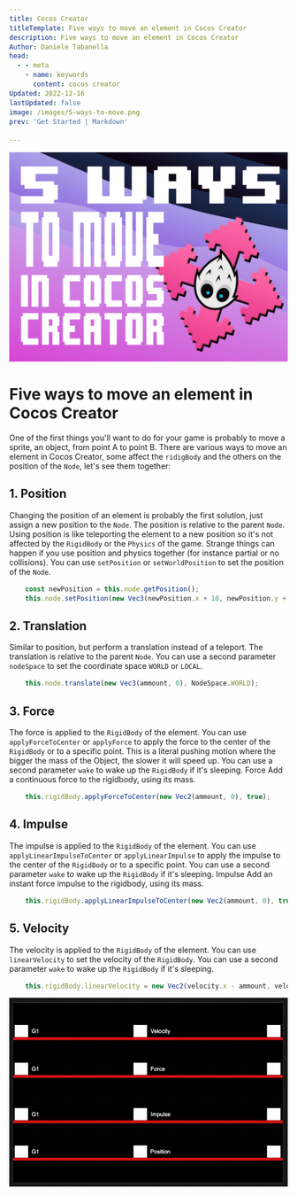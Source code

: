 ```yaml
---
title: Cocos Creator
titleTemplate: Five ways to move an element in Cocos Creator
description: Five ways to move an element in Cocos Creator
Author: Daniele Tabanella
head:
  - - meta
    - name: keywords
      content: cocos creator
Updated: 2022-12-16
lastUpdated: false
image: /images/5-ways-to-move.png
prev: 'Get Started | Markdown'

---
```


![5 ways to move in cocos creator](./images/5-ways-to-move.png)

# Five ways to move an element in Cocos Creator

One of the first things you'll want to do for your game is probably to move a sprite, an object, from point A to point B. There are various ways to move an element in Cocos Creator, some affect the `ridigBody` and the others on the position of the `Node`, let's see them together:

## 1. Position

Changing the position of an element is probably the first solution, just assign a new position to the `Node`. The position is relative to the parent `Node`. Using position is like teleporting the element to a new position so it's not affected by the `RigidBody` or the `Physics` of the game. Strange things can happen if you use position and physics together (for instance partial or no collisions). You can use `setPosition` or `setWorldPosition` to set the position of the `Node`.

```ts
    const newPosition = this.node.getPosition();
    this.node.setPosition(new Vec3(newPosition.x + 10, newPosition.y + 10));
```

## 2. Translation

Similar to position, but perform a translation instead of a teleport. The translation is relative to the parent `Node`. You can use a second parameter `nodeSpace` to set the coordinate space `WORLD` or `LOCAL`.

```ts
    this.node.translate(new Vec3(ammount, 0), NodeSpace.WORLD);
```

## 3. Force

The force is applied to the `RigidBody` of the element. You can use `applyForceToCenter` or `applyForce` to apply the force to the center of the `RigidBody` or to a specific point. This is a literal pushing motion where the bigger the mass of the Object, the slower it will speed up. You can use a second parameter `wake` to wake up the `RigidBody` if it's sleeping. Force Add a continuous force to the rigidbody, using its mass.

```ts
    this.rigidBody.applyForceToCenter(new Vec2(ammount, 0), true);
```

## 4. Impulse

The impulse is applied to the `RigidBody` of the element. You can use `applyLinearImpulseToCenter` or `applyLinearImpulse` to apply the impulse to the center of the `RigidBody` or to a specific point. You can use a second parameter `wake` to wake up the `RigidBody` if it's sleeping. Impulse Add an instant force impulse to the rigidbody, using its mass.

```ts
    this.rigidBody.applyLinearImpulseToCenter(new Vec2(ammount, 0), true);

```

## 5. Velocity

The velocity is applied to the `RigidBody` of the element. You can use `linearVelocity` to set the velocity of the `RigidBody`. You can use a second parameter `wake` to wake up the `RigidBody` if it's sleeping.

```ts
    this.rigidBody.linearVelocity = new Vec2(velocity.x - ammount, velocity.y);
```

![image](./images/move.gif)
